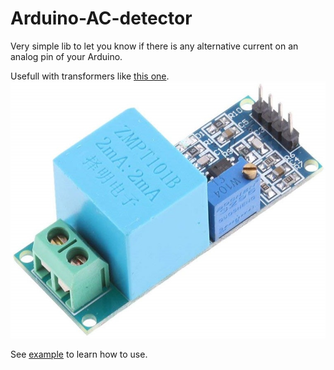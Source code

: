 # Arduino-AC-detector
Very simple lib to let you know if there is any alternative current on an analog pin of your Arduino.

Usefull with transformers like [this one](https://www.amazon.fr/gp/product/B071ZGJ6T1/).
![Arduino AC voltage sensor](.github/sensor.jpg)

See [example](examples/AC-example/AC-example.ino) to learn how to use.